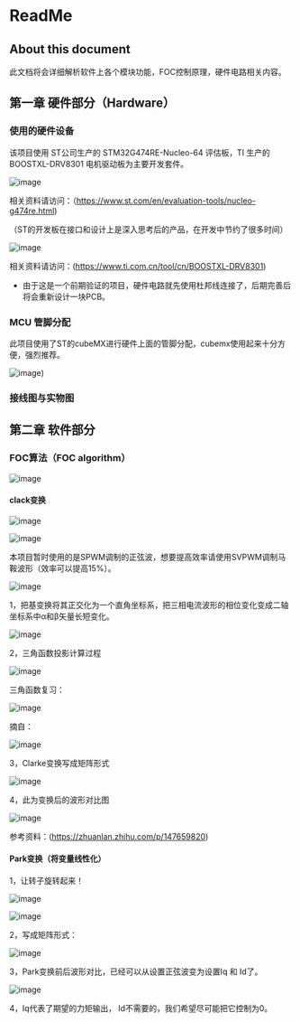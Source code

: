 # ReadMe

<!--Writerside adds this topic when you create a new documentation project.
You can use it as a sandbox to play with Writerside features, and remove it from the TOC when you don't need it anymore.-->

## About this document
此文档将会详细解析软件上各个模块功能，FOC控制原理，硬件电路相关内容。

## 第一章 硬件部分（Hardware）
### 使用的硬件设备
该项目使用 ST公司生产的 STM32G474RE-Nucleo-64 评估板，TI 生产的 BOOSTXL-DRV8301 电机驱动板为主要开发套件。

![image](https://github.com/michaelchemic/STM32G4-DRV8301-FOC/blob/main/Readme/Writerside/images/STM32G474-Nucleo.png)

相关资料请访问：（https://www.st.com/en/evaluation-tools/nucleo-g474re.html)

（ST的开发板在接口和设计上是深入思考后的产品，在开发中节约了很多时间）

![image](https://github.com/michaelchemic/STM32G4-DRV8301-FOC/blob/main/Readme/Writerside/images/TI%20DRV8301.png)

相关资料请访问：(https://www.ti.com.cn/tool/cn/BOOSTXL-DRV8301)

* 由于这是一个前期验证的项目，硬件电路就先使用杜邦线连接了，后期完善后将会重新设计一块PCB。

### MCU 管脚分配

此项目使用了ST的cubeMX进行硬件上面的管脚分配，cubemx使用起来十分方便，强烈推荐。

![image](https://github.com/michaelchemic/STM32G4-DRV8301-FOC/blob/main/Readme/Writerside/images/st%20cubeMX.png))

### 接线图与实物图
<!--todo 需要增加实物接线图-->

## 第二章 软件部分

### FOC算法（FOC algorithm）

![image](https://github.com/michaelchemic/STM32G4-DRV8301-FOC/blob/main/Readme/Writerside/images/FOC%E8%AE%A1%E7%AE%97%E8%BF%87%E7%A8%8B.png)

#### clack变换
![image](https://github.com/michaelchemic/STM32G4-DRV8301-FOC/blob/main/Readme/Writerside/images/Clarke%E5%8F%98%E6%8D%A2.png)

![image](https://github.com/michaelchemic/STM32G4-DRV8301-FOC/blob/main/Readme/Writerside/images/%E7%94%B5%E6%B5%81%E7%8E%AF.png)

本项目暂时使用的是SPWM调制的正弦波，想要提高效率请使用SVPWM调制马鞍波形（效率可以提高15%）。

![image](https://github.com/michaelchemic/STM32G4-DRV8301-FOC/blob/main/Readme/Writerside/images/%E5%9D%90%E6%A0%87%E5%8F%98%E6%8D%A2.png)

1，把基变换将其正交化为一个直角坐标系，把三相电流波形的相位变化变成二轴坐标系中α和β矢量长短变化。

![image](https://github.com/michaelchemic/STM32G4-DRV8301-FOC/blob/main/Readme/Writerside/images/%E6%AD%A3%E5%BC%A6%E4%B8%8E%E4%BD%99%E5%BC%A6.png)

2，三角函数投影计算过程

![image](https://github.com/michaelchemic/STM32G4-DRV8301-FOC/blob/main/Readme/Writerside/images/%E4%B8%89%E8%A7%92%E5%87%BD%E6%95%B0%E6%8A%95%E5%BD%B1.png)

三角函数复习：

![image](https://github.com/michaelchemic/STM32G4-DRV8301-FOC/blob/main/Readme/Writerside/images/%E4%B8%89%E8%A7%92%E5%87%BD%E6%95%B0%E5%A4%8D%E4%B9%A0%E8%B5%84%E6%96%99.png)

摘自：[](https://www.cnblogs.com/sunsky303/p/17248071.html)

![image](https://github.com/michaelchemic/STM32G4-DRV8301-FOC/blob/main/Readme/Writerside/images/Clarke%E5%8F%98%E6%8D%A2.png)

3，Clarke变换写成矩阵形式

![image](https://github.com/michaelchemic/STM32G4-DRV8301-FOC/blob/main/Readme/Writerside/images/Clarke%E5%8F%98%E6%8D%A2%E5%86%99%E6%88%90%E7%9F%A9%E9%98%B5%E5%BD%A2%E5%BC%8F.png)

4，此为变换后的波形对比图

![image](https://github.com/michaelchemic/STM32G4-DRV8301-FOC/blob/main/Readme/Writerside/images/clarke%20%E5%8F%98%E6%8D%A2%E7%94%9F%E6%88%90%E7%9A%84%E6%B3%A2%E5%BD%A2%E4%B8%8E%E5%8E%9F%E6%B3%A2%E5%BD%A2%E4%B8%80%E8%87%B4.png)

参考资料：(https://zhuanlan.zhihu.com/p/147659820)

#### Park变换（将变量线性化）

1，让转子旋转起来！

![image](https://github.com/michaelchemic/STM32G4-DRV8301-FOC/blob/main/Readme/Writerside/images/%E6%97%8B%E8%BD%AC%E4%BA%8C%E7%BB%B4%E5%9D%90%E6%A0%87%E7%B3%BB.png)

![image](https://github.com/michaelchemic/STM32G4-DRV8301-FOC/blob/main/Readme/Writerside/images/%E6%97%8B%E8%BD%AC%E7%9A%84%E5%9D%90%E6%A0%87%E7%B3%BB%E6%98%A0%E5%B0%84.png)

2，写成矩阵形式：

![image](https://github.com/michaelchemic/STM32G4-DRV8301-FOC/blob/main/Readme/Writerside/images/Park%E5%8F%98%E6%8D%A2%E7%9F%A9%E9%98%B5%E6%8F%8F%E8%BF%B0%E5%BD%A2%E5%BC%8F.png)

3，Park变换前后波形对比，已经可以从设置正弦波变为设置Iq 和 Id了。

![image](https://github.com/michaelchemic/STM32G4-DRV8301-FOC/blob/main/Readme/Writerside/images/Park%E5%8F%98%E6%8D%A2%E5%89%8D%E5%90%8E%E6%B3%A2%E5%BD%A2%E5%AF%B9%E6%AF%94.png)

4，Iq代表了期望的力矩输出， Id不需要的，我们希望尽可能把它控制为0。


